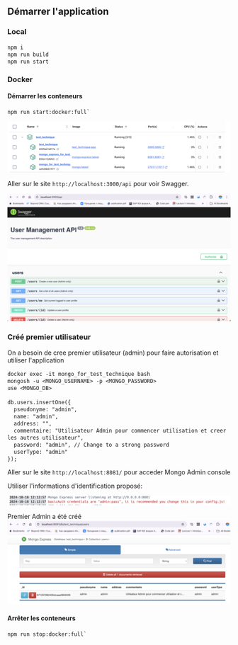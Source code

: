 ## Démarrer l'application

### Local

```
npm i
npm run build
npm run start
```

### Docker

#### Démarrer les conteneurs
```
npm run start:docker:full`
```

![alt text](image.png)

Aller sur le site `http://localhost:3000/api` pour voir Swagger.

![alt text](image-1.png)

### Créé premier utilisateur

On a besoin de cree premier utilisateur (admin) pour faire autorisation et utiliser l'application

```
docker exec -it mongo_for_test_technique bash
mongosh -u <MONGO_USERNAME> -p <MONGO_PASSWORD>
use <MONGO_DB>

db.users.insertOne({
  pseudonyme: "admin",
  name: "admin",
  address: "",
  commentaire: "Utilisateur Admin pour commencer utilisation et creer les autres utilisateur",
  password: "admin", // Change to a strong password
  userType: "admin"
});
```

Aller sur le site `http://localhost:8081/` pour acceder Mongo Admin console

Utiliser l'informations d'identification proposé:

![alt text](image-2.png)

Premier Admin a été créé
![alt text](image-3.png)


#### Arrêter les conteneurs
```
npm run stop:docker:full`
```
